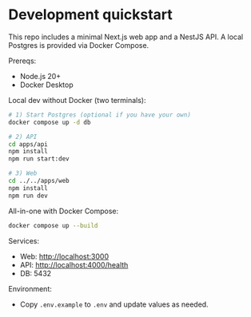 # Development quickstart

This repo includes a minimal Next.js web app and a NestJS API. A local Postgres is provided via Docker Compose.

Prereqs:

- Node.js 20+
- Docker Desktop

Local dev without Docker (two terminals):

```bash
# 1) Start Postgres (optional if you have your own)
docker compose up -d db

# 2) API
cd apps/api
npm install
npm run start:dev

# 3) Web
cd ../../apps/web
npm install
npm run dev
```

All-in-one with Docker Compose:

```bash
docker compose up --build
```

Services:

- Web: <http://localhost:3000>
- API: <http://localhost:4000/health>
- DB: 5432

Environment:

- Copy `.env.example` to `.env` and update values as needed.
